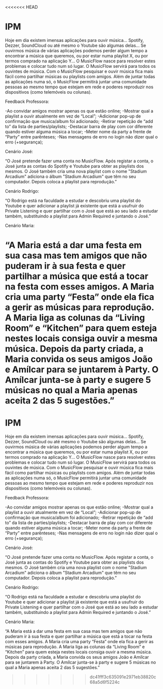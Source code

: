 <<<<<<< HEAD
# IPM

Hoje em dia existem imensas aplicações para ouvir música... Spotify, Dezzer,
SoundCloud ou até mesmo o Youtube são algumas delas... Se ouvirmos música de várias
aplicações podemos perder algum tempo a encontrar a música que queremos, ou por estar
numa playlist X, ou por termos comprado na aplicação Y... O MusicFlow nasce para resolver
estes problemas e colocar tudo num só lugar. O MusicFlow servirá para todos os ouvintes
de música.
Com o MusicFlow pesquisar e ouvir música fica mais fácil como partilhar músicas ou
playlists com amigos. Além de juntar todas as aplicações numa só, o MusicFlow permitirá
juntar uma comunidade pessoas ao mesmo tempo que estejam em rede e poderes
reproduzir nos dispositivos (como telemóveis ou colunas).


Feedback Professora:

  -Ao convidar amigos mostrar apenas os que estão online;
  -Mostrar qual a playlist a ouvir atualmente em vez de “Local”;
  -Adicionar pop-up de confirmação que musica/album foi adicionado;
  -Retirar repetição de “add to” da lista de parties/playlists;
  -Destacar barra de play com cor diferente quando estiver alguma música a tocar;
  -Meter nome da party a frente de “Party” entre parênteses;
  -Nas mensagens de erro no login não dizer qual o erro (+segurança);

Cenário José:

  “O José pretende fazer uma conta no MusicFlow. Após registar a conta, o José junta
  as contas do Spotify e Youtube para obter as playlists dos mesmos. O José também cria
  uma nova playlist com o nome "Stadium Arcadium" adiciona o álbum "Stadium Arcadium"
  que têm no seu computador. Depois coloca a playlist para reprodução.”

Cenário Rodrigo:

  “O Rodrigo está na faculdade a estudar e descobriu uma playlist do Youtube e quer
  adicionar a playlist já existente que está a usufruir do Private Listening e quer partilhar com
  o José que está ao seu lado a estudar também, substituindo a playlist para Admin Required
  e juntando o José.”

Cenário Maria:

  “A Maria está a dar uma festa em sua casa mas tem amigos que não puderam ir à
  sua festa e quer partilhar a música que está a tocar na festa com esses amigos.
  A Maria cria uma party “Festa” onde ela fica a gerir as músicas para reprodução.
  A Maria liga as colunas da “Living Room” e “Kitchen” para quem esteja nestes locais
  consiga ouvir a mesma música.
  Depois da party criada, a Maria convida os seus amigos João e Amílcar para se
  juntarem à Party.
  O Amílcar junta-se à party e sugere 5 músicas no qual a Maria apenas aceita 2 das 5
  sugestões.”
=======
# IPM

Hoje em dia existem imensas aplicações para ouvir música... Spotify, Dezzer,
SoundCloud ou até mesmo o Youtube são algumas delas... Se ouvirmos música de várias
aplicações podemos perder algum tempo a encontrar a música que queremos, ou por estar
numa playlist X, ou por termos comprado na aplicação Y... O MusicFlow nasce para resolver
estes problemas e colocar tudo num só lugar. O MusicFlow servirá para todos os ouvintes
de música.
Com o MusicFlow pesquisar e ouvir música fica mais fácil como partilhar músicas ou
playlists com amigos. Além de juntar todas as aplicações numa só, o MusicFlow permitirá
juntar uma comunidade pessoas ao mesmo tempo que estejam em rede e poderes
reproduzir nos dispositivos (como telemóveis ou colunas).


Feedback Professora:

  -Ao convidar amigos mostrar apenas os que estão online;
  -Mostrar qual a playlist a ouvir atualmente em vez de “Local”;
  -Adicionar pop-up de confirmação que musica/album foi adicionado;
  -Retirar repetição de “add to” da lista de parties/playlists;
  -Destacar barra de play com cor diferente quando estiver alguma música a tocar;
  -Meter nome da party a frente de “Party” entre parênteses;
  -Nas mensagens de erro no login não dizer qual o erro (+segurança);

Cenário José:

  “O José pretende fazer uma conta no MusicFlow. Após registar a conta, o José junta
  as contas do Spotify e Youtube para obter as playlists dos mesmos. O José também cria
  uma nova playlist com o nome "Stadium Arcadium" adiciona o álbum "Stadium Arcadium"
  que têm no seu computador. Depois coloca a playlist para reprodução.”

Cenário Rodrigo:

  “O Rodrigo está na faculdade a estudar e descobriu uma playlist do Youtube e quer
  adicionar a playlist já existente que está a usufruir do Private Listening e quer partilhar com
  o José que está ao seu lado a estudar também, substituindo a playlist para Admin Required
  e juntando o José.”

Cenário Maria:

  “A Maria está a dar uma festa em sua casa mas tem amigos que não puderam ir à
  sua festa e quer partilhar a música que está a tocar na festa com esses amigos.
  A Maria cria uma party “Festa” onde ela fica a gerir as músicas para reprodução.
  A Maria liga as colunas da “Living Room” e “Kitchen” para quem esteja nestes locais
  consiga ouvir a mesma música.
  Depois da party criada, a Maria convida os seus amigos João e Amílcar para se
  juntarem à Party.
  O Amílcar junta-se à party e sugere 5 músicas no qual a Maria apenas aceita 2 das 5
  sugestões.”
>>>>>>> dc41fff3c635091e2971eb38820c68a5d6f5224c
